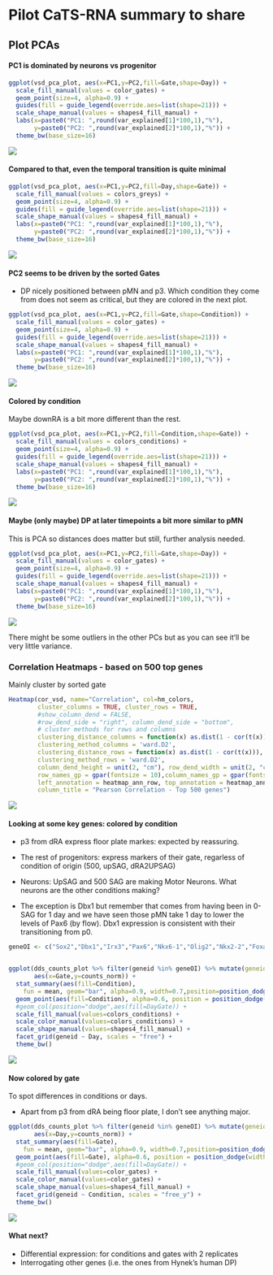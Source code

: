Pilot CaTS-RNA summary to share
================

## Plot PCAs

#### PC1 is dominated by neurons vs progenitor

``` r
ggplot(vsd_pca_plot, aes(x=PC1,y=PC2,fill=Gate,shape=Day)) +
  scale_fill_manual(values = color_gates) +
  geom_point(size=4, alpha=0.9) +
  guides(fill = guide_legend(override.aes=list(shape=21))) +
  scale_shape_manual(values = shapes4_fill_manual) +
  labs(x=paste0("PC1: ",round(var_explained[1]*100,1),"%"),
       y=paste0("PC2: ",round(var_explained[2]*100,1),"%")) +
  theme_bw(base_size=16)
```

![](DPpilotRNA_1_summary_share_files/figure-gfm/unnamed-chunk-9-1.png)<!-- -->

#### Compared to that, even the temporal transition is quite minimal

``` r
ggplot(vsd_pca_plot, aes(x=PC1,y=PC2,fill=Day,shape=Gate)) +
  scale_fill_manual(values = colors_greys) +
  geom_point(size=4, alpha=0.9) +
  guides(fill = guide_legend(override.aes=list(shape=21))) +
  scale_shape_manual(values = shapes4_fill_manual) +
  labs(x=paste0("PC1: ",round(var_explained[1]*100,1),"%"),
       y=paste0("PC2: ",round(var_explained[2]*100,1),"%")) +
  theme_bw(base_size=16)
```

![](DPpilotRNA_1_summary_share_files/figure-gfm/unnamed-chunk-10-1.png)<!-- -->

#### PC2 seems to be driven by the sorted Gates

- DP nicely positioned between pMN and p3. Which condition they come
  from does not seem as critical, but they are colored in the next plot.

``` r
ggplot(vsd_pca_plot, aes(x=PC1,y=PC2,fill=Gate,shape=Condition)) +
  scale_fill_manual(values = color_gates) +
  geom_point(size=4, alpha=0.9) +
  guides(fill = guide_legend(override.aes=list(shape=21))) +
  scale_shape_manual(values = shapes4_fill_manual) +
  labs(x=paste0("PC1: ",round(var_explained[1]*100,1),"%"),
       y=paste0("PC2: ",round(var_explained[2]*100,1),"%")) +
  theme_bw(base_size=16)
```

![](DPpilotRNA_1_summary_share_files/figure-gfm/unnamed-chunk-11-1.png)<!-- -->

#### Colored by condition

Maybe downRA is a bit more different than the rest.

``` r
ggplot(vsd_pca_plot, aes(x=PC1,y=PC2,fill=Condition,shape=Gate)) +
  scale_fill_manual(values = colors_conditions) +
  geom_point(size=4, alpha=0.9) +
  guides(fill = guide_legend(override.aes=list(shape=21))) +
  scale_shape_manual(values = shapes4_fill_manual) +
  labs(x=paste0("PC1: ",round(var_explained[1]*100,1),"%"),
       y=paste0("PC2: ",round(var_explained[2]*100,1),"%")) +
  theme_bw(base_size=16)
```

![](DPpilotRNA_1_summary_share_files/figure-gfm/unnamed-chunk-12-1.png)<!-- -->

#### Maybe (only maybe) DP at later timepoints a bit more similar to pMN

This is PCA so distances does matter but still, further analysis needed.

``` r
ggplot(vsd_pca_plot, aes(x=PC1,y=PC2,fill=Gate,shape=Day)) +
  scale_fill_manual(values = color_gates) +
  geom_point(size=4, alpha=0.9) +
  guides(fill = guide_legend(override.aes=list(shape=21))) +
  scale_shape_manual(values = shapes4_fill_manual) +
  labs(x=paste0("PC1: ",round(var_explained[1]*100,1),"%"),
       y=paste0("PC2: ",round(var_explained[2]*100,1),"%")) +
  theme_bw(base_size=16)
```

![](DPpilotRNA_1_summary_share_files/figure-gfm/unnamed-chunk-13-1.png)<!-- -->

There might be some outliers in the other PCs but as you can see it’ll
be very little variance.

### Correlation Heatmaps - based on 500 top genes

Mainly cluster by sorted gate

``` r
Heatmap(cor_vsd, name="Correlation", col=hm_colors,
        cluster_columns = TRUE, cluster_rows = TRUE,
        #show_column_dend = FALSE,
        #row_dend_side = "right", column_dend_side = "bottom",
        # cluster methods for rows and columns
        clustering_distance_columns = function(x) as.dist(1 - cor(t(x))),
        clustering_method_columns = 'ward.D2',
        clustering_distance_rows = function(x) as.dist(1 - cor(t(x))),
        clustering_method_rows = 'ward.D2',
        column_dend_height = unit(2, "cm"), row_dend_width = unit(2, "cm"),
        row_names_gp = gpar(fontsize = 10),column_names_gp = gpar(fontsize = 10),
        left_annotation = heatmap_ann_row, top_annotation = heatmap_ann,
        column_title = "Pearson Correlation - Top 500 genes")
```

![](DPpilotRNA_1_summary_share_files/figure-gfm/unnamed-chunk-15-1.png)<!-- -->

#### Looking at some key genes: colored by condition

- p3 from dRA express floor plate markes: expected by reassuring.

- The rest of progenitors: express markers of their gate, regarless of
  condition of origin (500, upSAG, dRA2UPSAG)

- Neurons: UpSAG and 500 SAG are making Motor Neurons. What neurons are
  the other conditions making?

- The exception is Dbx1 but remember that comes from having been in
  0-SAG for 1 day and we have seen those pMN take 1 day to lower the
  levels of Pax6 (by flow). Dbx1 expression is consistent with their
  transitioning from p0.

``` r
geneOI <- c("Sox2","Dbx1","Irx3","Pax6","Nkx6-1","Olig2","Nkx2-2","Foxa2","Shh","Arx","Tubb3","Sim1","Mnx1")


ggplot(dds_counts_plot %>% filter(geneid %in% geneOI) %>% mutate(geneid=factor(geneid, levels=geneOI)), 
       aes(x=Gate,y=counts_norm)) +
  stat_summary(aes(fill=Condition),
    fun = mean, geom="bar", alpha=0.9, width=0.7,position=position_dodge(0.7)) +
  geom_point(aes(fill=Condition), alpha=0.6, position = position_dodge(width = 0.7),color="black") +
  #geom_col(position="dodge",aes(fill=DayGate)) +
  scale_fill_manual(values=colors_conditions) +
  scale_color_manual(values=colors_conditions) +
  scale_shape_manual(values=shapes4_fill_manual) +
  facet_grid(geneid ~ Day, scales = "free") +
  theme_bw()
```

![](DPpilotRNA_1_summary_share_files/figure-gfm/unnamed-chunk-18-1.png)<!-- -->

#### Now colored by gate

To spot differences in conditions or days.

- Apart from p3 from dRA being floor plate, I don’t see anything major.

``` r
ggplot(dds_counts_plot %>% filter(geneid %in% geneOI) %>% mutate(geneid=factor(geneid, levels=geneOI)), 
       aes(x=Day,y=counts_norm)) +
  stat_summary(aes(fill=Gate),
    fun = mean, geom="bar", alpha=0.9, width=0.7,position=position_dodge(0.7)) +
  geom_point(aes(fill=Gate), alpha=0.6, position = position_dodge(width = 0.7),color="black") +
  #geom_col(position="dodge",aes(fill=DayGate)) +
  scale_fill_manual(values=color_gates) +
  scale_color_manual(values=color_gates) +
  scale_shape_manual(values=shapes4_fill_manual) +
  facet_grid(geneid ~ Condition, scales = "free_y") +
  theme_bw()
```

![](DPpilotRNA_1_summary_share_files/figure-gfm/unnamed-chunk-19-1.png)<!-- -->

#### What next?

- Differential expression: for conditions and gates with 2 replicates
- Interrogating other genes (i.e. the ones from Hynek’s human DP)
